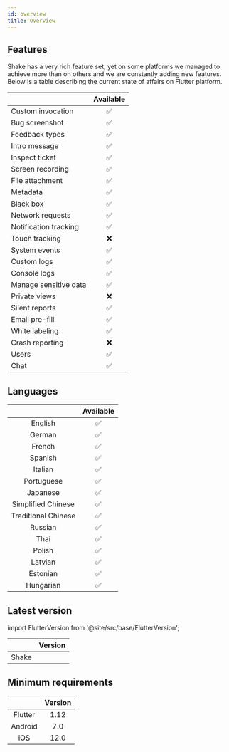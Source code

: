 ```yaml
---
id: overview
title: Overview
---
```


## Features

Shake has a very rich feature set, yet on some platforms we managed to achieve more than on others and we are 
constantly adding new features. Below is a table describing the current state of affairs on Flutter platform.

|                      | Available |
|----------------------|:---------:|
| Custom invocation    |    ✅     |
| Bug screenshot       |    ✅     |
| Feedback types       |    ✅     |
| Intro message        |    ✅     |
| Inspect ticket       |    ✅     |
| Screen recording     |    ✅     |
| File attachment      |    ✅     |
| Metadata             |    ✅     |
| Black box            |    ✅     |
| Network requests     |    ✅     |
| Notification tracking|    ✅     |
| Touch tracking       |    ❌     |
| System events        |    ✅     |
| Custom logs          |    ✅     |
| Console logs         |    ✅     |
| Manage sensitive data|    ✅     |
| Private views        |    ❌     |
| Silent reports       |    ✅     |
| Email pre-fill       |    ✅     |
| White labeling       |    ✅     |
| Crash reporting      |    ❌     |
| Users                |    ✅     |
| Chat                 |    ✅     |

## Languages

|                      | Available |
|:--------------------:|:---------:|
|  English             |     ✅    |
|  German              |     ✅    |
|  French              |     ✅    |
|  Spanish             |     ✅    |
|  Italian             |     ✅    |
|  Portuguese          |     ✅    |
|  Japanese            |     ✅    |
|  Simplified Chinese  |     ✅    |
|  Traditional Chinese |     ✅    |
|  Russian             |     ✅    |
|  Thai                |     ✅    |
|  Polish              |     ✅    |
|  Latvian             |     ✅    |
|  Estonian            |     ✅    |
|  Hungarian           |     ✅    |

## Latest version

import FlutterVersion from '@site/src/base/FlutterVersion';

|         |      Version      |
|:-------:|:-----------------:|
| Shake   | <FlutterVersion/> |


## Minimum requirements
|         |    Version    |
|:-------:|:-------------:|
| Flutter |      1.12     |
| Android |       7.0     |
|   iOS   |      12.0     |


